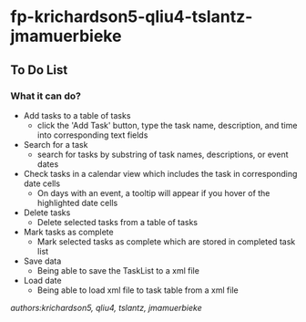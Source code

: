 # fp-krichardson5-qliu4-tslantz-jmamuerbieke
## To Do List
### What it can do?
* Add tasks to a table of tasks
  * click the 'Add Task' button, type the task name, description, and time into corresponding text fields
* Search for a task 
  * search for tasks by substring of task names, descriptions, or event dates 
* Check tasks in a calendar view which includes the task in corresponding date cells
  * On days with an event, a tooltip will appear if you hover of the highlighted date cells
* Delete tasks
  * Delete selected tasks from a table of tasks
* Mark tasks as complete
  * Mark selected tasks as complete which are stored in completed task list
* Save data
  * Being able to save the TaskList to a xml file
* Load date
  * Being able to load xml file to task table from a xml file
  
*authors:krichardson5, qliu4, tslantz, jmamuerbieke*
